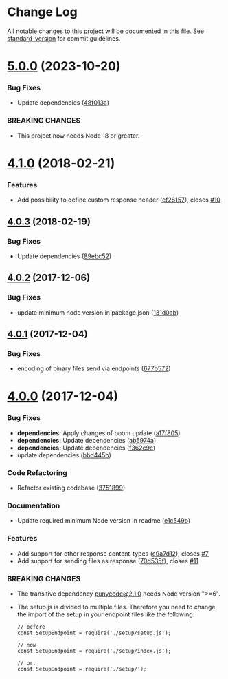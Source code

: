 # Change Log

All notable changes to this project will be documented in this file. See [standard-version](https://github.com/conventional-changelog/standard-version) for commit guidelines.

<a name="5.0.0"></a>
# [5.0.0](https://github.com/micromata/http-fake-backend/compare/4.1.0...5.0.0) (2023-10-20)


### Bug Fixes

* Update dependencies ([48f013a](https://github.com/micromata/http-fake-backend/commit/48f013a))


### BREAKING CHANGES

* This project now needs Node 18 or greater.



<a name="4.1.0"></a>
# [4.1.0](https://github.com/micromata/http-fake-backend/compare/4.0.3...4.1.0) (2018-02-21)


### Features

* Add possibility to define custom response header ([ef26157](https://github.com/micromata/http-fake-backend/commit/ef26157)), closes [#10](https://github.com/micromata/http-fake-backend/issues/10)



<a name="4.0.3"></a>
## [4.0.3](https://github.com/micromata/http-fake-backend/compare/4.0.2...4.0.3) (2018-02-19)


### Bug Fixes

* Update dependencies ([89ebc52](https://github.com/micromata/http-fake-backend/commit/89ebc52))



<a name="4.0.2"></a>
## [4.0.2](https://github.com/micromata/http-fake-backend/compare/4.0.1...4.0.2) (2017-12-06)


### Bug Fixes

* update minimum node version in package.json ([131d0ab](https://github.com/micromata/http-fake-backend/commit/131d0ab))



<a name="4.0.1"></a>
## [4.0.1](https://github.com/micromata/http-fake-backend/compare/4.0.0...4.0.1) (2017-12-04)


### Bug Fixes

* encoding of binary files send via endpoints ([677b572](https://github.com/micromata/http-fake-backend/commit/677b572))



<a name="4.0.0"></a>
# [4.0.0](https://github.com/micromata/http-fake-backend/compare/v3.2.4...v4.0.0) (2017-12-04)


### Bug Fixes

* **dependencies:** Apply changes of boom update ([a17f805](https://github.com/micromata/http-fake-backend/commit/a17f805))
* **dependencies:** Update dependencies ([ab5974a](https://github.com/micromata/http-fake-backend/commit/ab5974a))
* **dependencies:** Update dependencies ([f362c9c](https://github.com/micromata/http-fake-backend/commit/f362c9c))
* update dependencies ([bbd445b](https://github.com/micromata/http-fake-backend/commit/bbd445b))


### Code Refactoring

* Refactor existing codebase ([3751899](https://github.com/micromata/http-fake-backend/commit/3751899))


### Documentation

* Update required minimum Node version in readme ([e1c549b](https://github.com/micromata/http-fake-backend/commit/e1c549b))


### Features

* Add support for other response content-types ([c9a7d12](https://github.com/micromata/http-fake-backend/commit/c9a7d12)), closes [#7](https://github.com/micromata/http-fake-backend/issues/7)
* Add support for sending files as response ([70d535f](https://github.com/micromata/http-fake-backend/commit/70d535f)), closes [#11](https://github.com/micromata/http-fake-backend/issues/11)


### BREAKING CHANGES

* The transitive dependency punycode@2.1.0 needs Node version ">=6".
* The setup.js is divided to multiple files.
Therefore you need to change the import of the setup in your endpoint files
like the following:

    ```
  // before
  const SetupEndpoint = require('./setup/setup.js');

  // now
  const SetupEndpoint = require('./setup/index.js');

  // or:
  const SetupEndpoint = require('./setup/');
  ```
